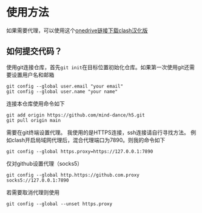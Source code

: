 # 使用方法
如果需要代理，可以使用这个[onedrive链接下载clash汉化版](https://p74h-my.sharepoint.com/:u:/g/personal/minddance_p74h_onmicrosoft_com/ETlh6wlF3QVHtXjAh-7TxIIBXQRWEVZFze7QXjQy-feEOw?e=MgBe8u)

## 如何提交代码？
使用git连接仓库，首先`git init`在目标位置初始化仓库。如果第一次使用git还需要设置用户名和邮箱
```
git config --global user.email "your email"
git config --global user.name "your name"
```
连接本仓库使用命令如下
```
git add origin https://github.com/mind-dance/h5.git
git pull origin main
```
需要在git终端设置代理。
我使用的是HTTPS连接，ssh连接请自行寻找方法。
例如clash开启局域网代理后，混合代理端口为7890。则我的命令如下
```
git config --global https.proxy=https://127.0.0.1:7890
```

仅对github设置代理（socks5）
```
git config --global http.https://github.com.proxy socks5://127.0.0.1:7890
```

若需要取消代理则使用
```
git config --global --unset https.proxy
```
